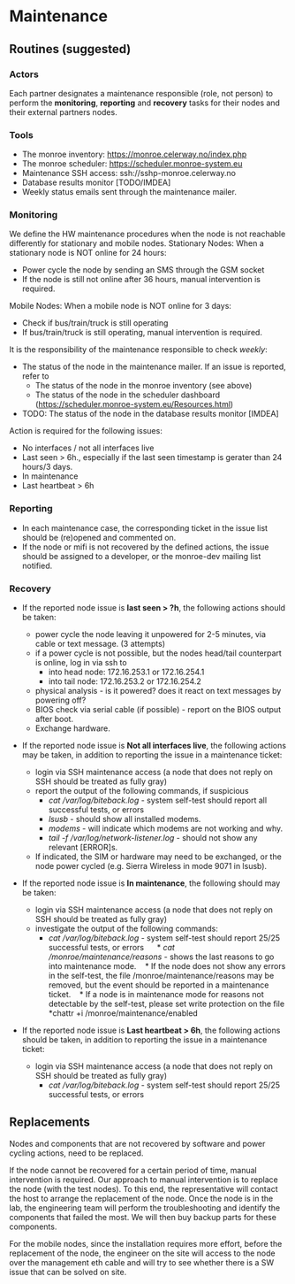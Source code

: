 # Maintenance

## Routines (suggested)

### Actors

Each partner designates a maintenance responsible (role, not person) to perform the **monitoring**, **reporting** and **recovery** tasks for their nodes and their external partners nodes.

### Tools

  * The monroe inventory: https://monroe.celerway.no/index.php
  * The monroe scheduler: https://scheduler.monroe-system.eu
  * Maintenance SSH access: ssh://sshp-monroe.celerway.no
  * Database results monitor [TODO/IMDEA]
  * Weekly status emails sent through the maintenance mailer.

### Monitoring

We define the HW maintenance procedures when the node is not reachable differently for stationary and
mobile nodes.
Stationary Nodes: When a stationary node is NOT online for 24 hours:

  * Power cycle the node by sending an SMS through the GSM socket
  * If the node is still not online after 36 hours, manual intervention is required.

Mobile Nodes: When a mobile node is NOT online for 3 days:

  * Check if bus/train/truck is still operating
  * If bus/train/truck is still operating, manual intervention is required.

It is the responsibility of the maintenance responsible to check *weekly*:

  * The status of the node in the maintenance mailer. If an issue is reported, refer to
    * The status of the node in the monroe inventory (see above)
    * The status of the node in the scheduler dashboard (https://scheduler.monroe-system.eu/Resources.html)
  * TODO: The status of the node in the database results monitor [IMDEA]

Action is required for the following issues:

  * No interfaces / not all interfaces live
  * Last seen > 6h., especially if the last seen timestamp is gerater than 24 hours/3 days.
  * In maintenance
  * Last heartbeat > 6h

### Reporting

  * In each maintenance case, the corresponding ticket in the issue list should be (re)opened and commented on.
  * If the node or mifi is not recovered by the defined actions, the issue should be assigned to a developer, or the monroe-dev mailing list notified.

### Recovery

  * If the reported node issue is **last seen > ?h**, the following actions should be taken:
    * power cycle the node leaving it unpowered for 2-5 minutes, via cable or text message. (3 attempts)
    * if a power cycle is not possible, but the nodes head/tail counterpart is online, log in via ssh to 
      * into head node: 172.16.253.1 or 172.16.254.1
      * into tail node: 172.16.253.2 or 172.16.254.2
    * physical analysis - is it powered? does it react on text messages by powering off?
    * BIOS check via serial cable (if possible) - report on the BIOS output after boot.
    * Exchange hardware.

  * If the reported node issue is **Not all interfaces live**, the following actions may be taken, in addition to reporting the issue in a maintenance ticket:
    * login via SSH maintenance access (a node that does not reply on SSH should be treated as fully gray)
    * report the output of the following commands, if suspicious
      * *cat /var/log/biteback.log* - system self-test should report all successful tests, or errors
      * *lsusb* - should show all installed modems.
      * *modems* - will indicate which modems are not working and why.
      * *tail -f /var/log/network-listener.log* - should not show any relevant [ERROR]s.
    * If indicated, the SIM or hardware may need to be exchanged, or the node power cycled (e.g. Sierra Wireless in mode 9071 in lsusb).

  * If the reported node issue is **In maintenance**, the following should may be taken:
    * login via SSH maintenance access (a node that does not reply on SSH should be treated as fully gray)
    * investigate the output of the following commands:
      * *cat /var/log/biteback.log* - system self-test should report 25/25 successful tests, or errors
      * *cat /monroe/maintenance/reasons* - shows the last reasons to go into maintenance mode.
    * If the node does not show any errors in the self-test, the file /monroe/maintenance/reasons may be removed, but the event should be reported in a maintenance ticket.
    * If a node is in maintenance mode for reasons not detectable by the self-test, please set write protection on the file *chattr +i /monroe/maintenance/enabled

  * If the reported node issue is **Last heartbeat > 6h**, the following actions should be taken, in addition to reporting the issue in a maintenance ticket:
    * login via SSH maintenance access (a node that does not reply on SSH should be treated as fully gray)
      * *cat /var/log/biteback.log* - system self-test should report 25/25 successful tests, or errors

## Replacements

Nodes and components that are not recovered by software and power cycling actions, need to be replaced.

If the node cannot be recovered for a certain period of time, manual intervention is
required. Our approach to manual intervention is to replace the node (with the test nodes). To this end, the
representative will contact the host to arrange the replacement of the node. Once the node is in the lab, the
engineering team will perform the troubleshooting and identify the components that failed the most. We
will then buy backup parts for these components.

For the mobile nodes, since the installation requires more effort, before the replacement of the node, the
engineer on the site will access to the node over the management eth cable and will try to see whether there
is a SW issue that can be solved on site.
